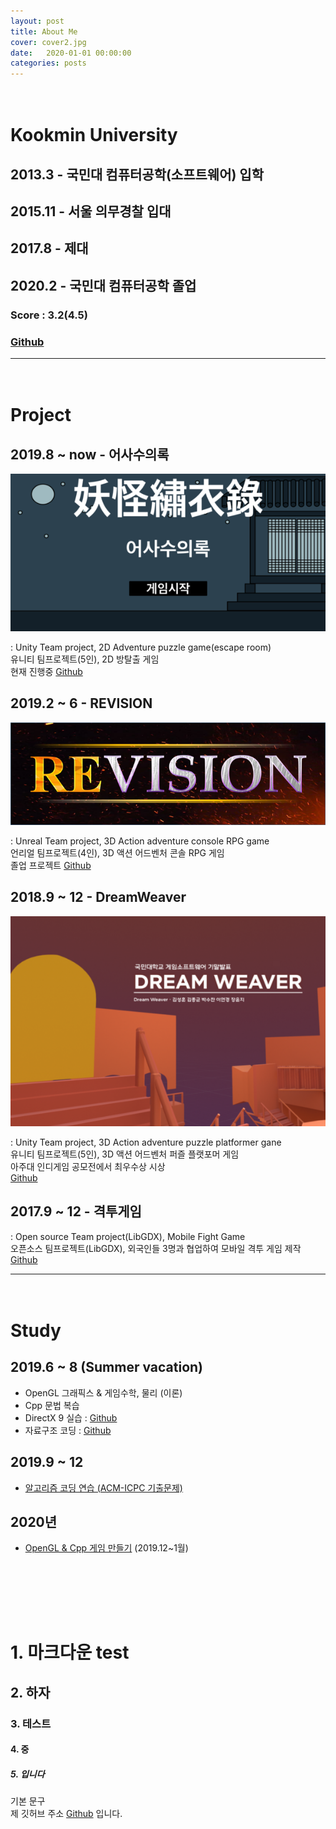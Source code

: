 ```yaml
---
layout: post
title: About Me
cover: cover2.jpg
date:   2020-01-01 00:00:00
categories: posts
---
```

　
# Kookmin University  
## 2013.3 - 국민대 컴퓨터공학(소프트웨어) 입학  
## 2015.11 - 서울 의무경찰 입대  
## 2017.8 - 제대  
## 2020.2 - 국민대 컴퓨터공학 졸업  

### Score : 3.2(4.5)  
### [Github](https://github.com/610ksh)  

---
　
# Project
## 2019.8 ~ now - 어사수의록
![어사수의록](/images/어사수의록.png)  

: Unity Team project, 2D Adventure puzzle game(escape room)  
유니티 팀프로젝트(5인), 2D 방탈출 게임  
현재 진행중 [Github](https://github.com/610ksh/EscapeRoom)  

## 2019.2 ~ 6 - REVISION
[![REVISION](/images/REVISION.png)](https://youtu.be/BuQNcEvGe6I)  

: Unreal Team project, 3D Action adventure console RPG game  
언리얼 팀프로젝트(4인), 3D 액션 어드벤처 콘솔 RPG 게임  
졸업 프로젝트 [Github](https://github.com/kookmin-sw/2019-cap1-2019_16)  

## 2018.9 ~ 12 - DreamWeaver
[![DreamWeaver](/images/DreamWeaver.png)](https://youtu.be/1axnmtiIuGw)  

: Unity Team project, 3D Action adventure puzzle platformer gane  
유니티 팀프로젝트(5인), 3D 액션 어드벤처 퍼즐 플랫포머 게임  
아주대 인디게임 공모전에서 최우수상 시상  
[Github](https://github.com/610ksh/Dreamweaver)


## 2017.9 ~ 12 - 격투게임 

: Open source Team project(LibGDX), Mobile Fight Game  
오픈소스 팀프로젝트(LibGDX), 외국인들 3명과 협업하여 모바일 격투 게임 제작  
[Github](https://github.com/610ksh/OSS_Project_FightGame)

---
　
# Study
## 2019.6 ~ 8 (Summer vacation)
- OpenGL 그래픽스 & 게임수학, 물리 (이론)
- Cpp 문법 복습
- DirectX 9 실습 : [Github](https://github.com/610ksh/Direct3D_9)
- 자료구조 코딩 : [Github](https://github.com/610ksh/DataStructure)

## 2019.9 ~ 12
- [알고리즘 코딩 연습 (ACM-ICPC 기출문제)](https://github.com/610ksh/Algorithm)

## 2020년
- [OpenGL & Cpp 게임 만들기](https://github.com/610ksh/OpenGL_HongClassExample) (2019.12~1월)

　
---
　
# 1. 마크다운 test
## 2. 하자
### 3. 테스트
#### 4. 중
##### 5. 입니다
기본 문구    
제 깃허브 주소 [Github](https://github.com/610ksh) 입니다.